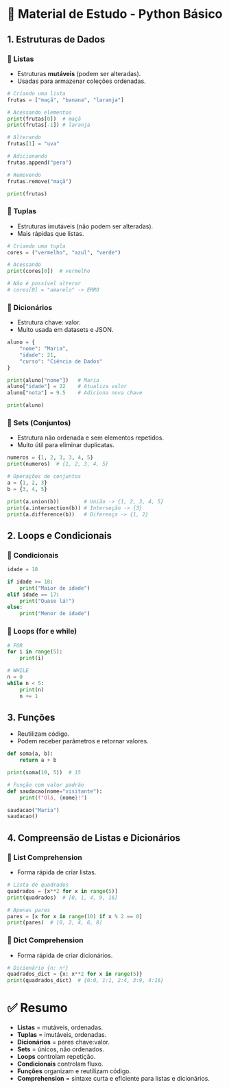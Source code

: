 # 📘 Material de Estudo - Python Básico

## 1. Estruturas de Dados

### 🔹 Listas
- Estruturas **mutáveis** (podem ser alteradas).
- Usadas para armazenar coleções ordenadas.

```python
# Criando uma lista
frutas = ["maçã", "banana", "laranja"]

# Acessando elementos
print(frutas[0])  # maçã
print(frutas[-1]) # laranja

# Alterando
frutas[1] = "uva"

# Adicionando
frutas.append("pera")

# Removendo
frutas.remove("maçã")

print(frutas)
```

### 🔹 Tuplas

- Estruturas imutáveis (não podem ser alteradas).
- Mais rápidas que listas.

```python
# Criando uma tupla
cores = ("vermelho", "azul", "verde")

# Acessando
print(cores[0])  # vermelho

# Não é possível alterar
# cores[0] = "amarelo" -> ERRO
```

### 🔹 Dicionários

- Estrutura chave: valor.
- Muito usada em datasets e JSON.

```python
aluno = {
    "nome": "Maria",
    "idade": 21,
    "curso": "Ciência de Dados"
}

print(aluno["nome"])   # Maria
aluno["idade"] = 22    # Atualiza valor
aluno["nota"] = 9.5    # Adiciona nova chave

print(aluno)
```

### 🔹 Sets (Conjuntos)

- Estrutura não ordenada e sem elementos repetidos.
- Muito útil para eliminar duplicatas.

```python
numeros = {1, 2, 3, 3, 4, 5}
print(numeros)  # {1, 2, 3, 4, 5}

# Operações de conjuntos
a = {1, 2, 3}
b = {3, 4, 5}

print(a.union(b))        # União -> {1, 2, 3, 4, 5}
print(a.intersection(b)) # Interseção -> {3}
print(a.difference(b))   # Diferença -> {1, 2}
```

## 2. Loops e Condicionais

### 🔹 Condicionais
```python
idade = 18

if idade >= 18:
    print("Maior de idade")
elif idade == 17:
    print("Quase lá!")
else:
    print("Menor de idade")
```

### 🔹 Loops (for e while)

```python
# FOR
for i in range(5):
    print(i)

# WHILE
n = 0
while n < 5:
    print(n)
    n += 1
```

## 3. Funções

- Reutilizam código.
- Podem receber parâmetros e retornar valores.

```python
def soma(a, b):
    return a + b

print(soma(10, 5))  # 15

# Função com valor padrão
def saudacao(nome="visitante"):
    print(f"Olá, {nome}!")

saudacao("Maria")
saudacao()
```

## 4. Compreensão de Listas e Dicionários

### 🔹 List Comprehension

- Forma rápida de criar listas.

```python
# Lista de quadrados
quadrados = [x**2 for x in range(5)]
print(quadrados)  # [0, 1, 4, 9, 16]

# Apenas pares
pares = [x for x in range(10) if x % 2 == 0]
print(pares)  # [0, 2, 4, 6, 8]
```

### 🔹 Dict Comprehension

- Forma rápida de criar dicionários.

```python
# Dicionário {n: n²}
quadrados_dict = {x: x**2 for x in range(5)}
print(quadrados_dict)  # {0:0, 1:1, 2:4, 3:9, 4:16}
```

# ✅ Resumo

- **Listas** = mutáveis, ordenadas.
- **Tuplas** = imutáveis, ordenadas.
- **Dicionários** = pares chave:valor.
- **Sets** = únicos, não ordenados.
- **Loops** controlam repetição.
- **Condicionais** controlam fluxo.
- **Funções** organizam e reutilizam código.
- **Comprehension** = sintaxe curta e eficiente para listas e dicionários.
